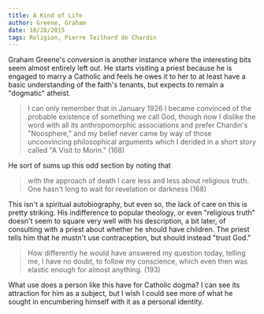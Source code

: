 ```yaml
---
title: A Kind of Life
author: Greene, Graham
date: 10/28/2015
tags: Religion, Pierre Teilhard de Chardin
---
```


Graham Greene's conversion is another instance where the interesting bits seem almost entirely left out. He starts visiting a priest because he is engaged to marry a Catholic and feels he owes it to her to at least have a basic understanding of the faith's tenants, but expects to remain a "dogmatic" atheist.

> I can only remember that in January 1926 I became convinced of the probable existence of something we call God, though now I dislike the word with all its anthropomorphic associations and prefer Chardin's "Noosphere," and my belief never came by way of those unconvincing philosophical arguments which I derided in a short story called "A Visit to Morin." (168)

He sort of sums up this odd section by noting that

> with the approach of death I care less and less about religious truth. One hasn't long to wait for revelation or darkness (168)

This isn't a spiritual autobiography, but even so, the lack of care on this is pretty striking. His indifference to popular theology, or even "religious truth" doesn't seem to square very well with his description, a bit later, of consulting with a priest about whether he should have children. The priest tells him that he mustn't use contraception, but should instead "trust God."

> How differently he would have answered my question today, telling me, I have no doubt, to follow my conscience, which even then was elastic enough for almost anything. (193)

What use does a person like this have for Catholic dogma? I can see its attraction for him as a subject, but I wish I could see more of what he sought in encumbering himself with it as a personal identity.
